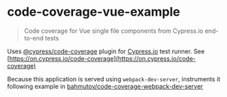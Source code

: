 # code-coverage-vue-example
> Code coverage for Vue single file components from Cypress.io end-to-end tests

Uses [@cypress/code-coverage](https://github.com/cypress-io/code-coverage) plugin for [Cypress.io](https://www.cypress.io) test runner. See [https://on.cypress.io/code-coverage](https://on.cypress.io/code-coverage)

Because this application is served using `webpack-dev-server`, instruments it following example in [bahmutov/code-coverage-webpack-dev-server](https://github.com/bahmutov/code-coverage-webpack-dev-server)
